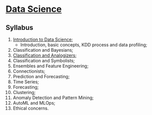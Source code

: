 # [Data Science](https://fenix.tecnico.ulisboa.pt/disciplinas/CDadosi2/2023-2024/1-semestre)

## Syllabus

1. [Introduction to Data Science](./introduction-to-data-science.md);
   * Introduction, basic concepts, KDD process and data profiling;
2. Classification and Bayesians;
3. [Classification and Analogizers](./classification-and-analogizers.md);
4. Classification and Symbolists;
5. Ensembles and Feature Engineering;
6. Connectionists;
7. Prediction and Forecasting;
8. Time Series;
9.  Forecasting;
10. Clustering;
11. Anomaly Detection and Pattern Mining;
12. AutoML and MLOps;
13. Ethical concerns.